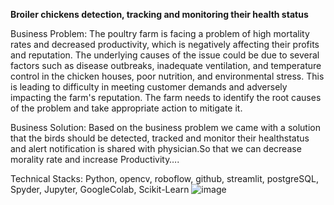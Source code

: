 **Broiler chickens detection, tracking and monitoring their health status**

Business Problem: 
The poultry farm is facing a problem of high mortality rates and decreased productivity, which is negatively affecting their profits and reputation. The underlying causes of the issue could be due to several factors such as disease outbreaks, inadequate ventilation, and temperature control in the chicken houses, poor nutrition, and environmental stress. This is leading to difficulty in meeting customer demands and adversely impacting the farm's reputation. The farm needs to identify the root causes of the problem and take appropriate action to mitigate it.

Business Solution:  Based on the business problem we came with a solution that the birds should be detected, tracked and monitor their healthstatus and alert notification is shared with physician.So that we can decrease morality rate and increase Productivity….

Technical Stacks:
Python, opencv, roboflow, github, streamlit, postgreSQL, Spyder, Jupyter, GoogleColab, Scikit-Learn
![image](https://user-images.githubusercontent.com/107097836/231646707-8065fbbf-297c-4bd1-b249-eba078af5d3f.png)
